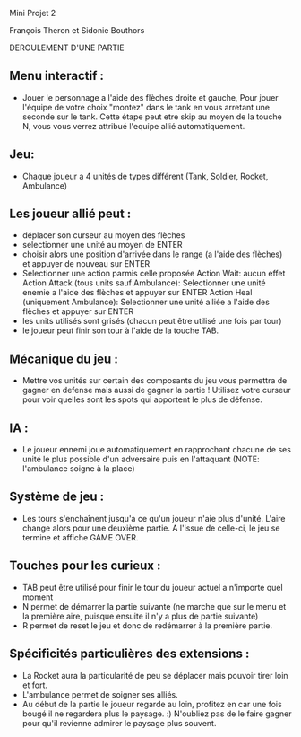 Mini Projet 2 

François Theron et Sidonie Bouthors

DEROULEMENT D'UNE PARTIE

Menu interactif :
-
- Jouer le personnage a l'aide des flèches droite et gauche,
Pour jouer l'équipe de votre choix "montez" dans le tank en vous arretant une seconde sur le tank. Cette étape peut etre skip au moyen de la touche N, vous vous verrez attribué l'equipe allié automatiquement.

Jeu:
-
- Chaque joueur a 4 unités de types différent (Tank, Soldier, Rocket, Ambulance)

Les joueur allié peut :
-
- déplacer son curseur au moyen des flèches
- selectionner une unité au moyen de ENTER
- choisir alors une position d'arrivée dans le range (a l'aide des flèches) et appuyer de nouveau sur ENTER
- Selectionner une action parmis celle proposée
Action Wait: aucun effet
Action Attack (tous units sauf Ambulance): Selectionner une unité enemie a l'aide des flèches et appuyer sur ENTER
Action Heal (uniquement Ambulance): Selectionner une unité alliée a l'aide des flèches et appuyer sur ENTER
- les units utilisés sont grisés (chacun peut être utilisé une fois par tour)
- le joueur peut finir son tour à l'aide de la touche TAB.

Mécanique du jeu :
-
- Mettre vos unités sur certain des composants du jeu vous permettra de gagner en defense mais aussi de gagner la partie ! Utilisez votre curseur pour voir quelles sont les spots qui apportent le plus de défense.

IA :
-
- Le joueur ennemi joue automatiquement en rapprochant chacune de ses unité le plus possible d'un adversaire puis en l'attaquant (NOTE: l'ambulance soigne à la place)

Système de jeu :
-
- Les tours s'enchaînent jusqu'a ce qu'un joueur n'aie plus d'unité. L'aire change alors pour une deuxième partie. A l'issue de celle-ci, le jeu se termine et affiche GAME OVER.

Touches pour les curieux :
-

- TAB peut être utilisé pour finir le tour du joueur actuel a n'importe quel moment
- N permet de démarrer la partie suivante (ne marche que sur le menu et la première aire, puisque ensuite il n'y a plus de partie suivante)
- R permet de reset le jeu et donc de redémarrer à la première partie.

Spécificités particulières des extensions :
-
- La Rocket aura la particularité de peu se déplacer mais pouvoir tirer loin et fort.
- L'ambulance permet de soigner ses alliés.
- Au début de la partie le joueur regarde au loin, profitez en car une fois bougé il ne regardera plus le paysage. :)
  N'oubliez pas de le faire gagner pour qu'il revienne admirer le paysage plus souvent.



